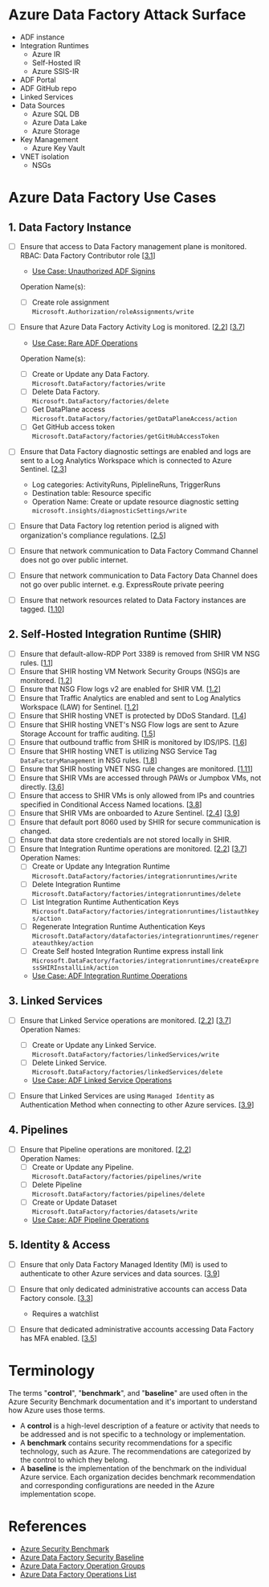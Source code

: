 # Azure Data Factory Attack Surface

* ADF instance
* Integration Runtimes
    * Azure IR
    * Self-Hosted IR
    * Azure SSIS-IR
* ADF Portal
* ADF GitHub repo
* Linked Services
* Data Sources
    * Azure SQL DB
    * Azure Data Lake
    * Azure Storage
* Key Management
    * Azure Key Vault
* VNET isolation
    * NSGs

# Azure Data Factory Use Cases
## 1. Data Factory Instance
* [ ] Ensure that access to Data Factory management plane is monitored.  RBAC: Data Factory Contributor role [[3.1](adf-security-baseline.md#31-maintain-an-inventory-of-administrative-accounts)]
    * [Use Case: Unauthorized ADF Signins](ADF%20Use%20Cases/adf_signins.yaml)

    Operation Name(s):
    * [ ] Create role assignment \
    `Microsoft.Authorization/roleAssignments/write`
* [ ] Ensure that Azure Data Factory Activity Log is monitored. [[2.2](adf-security-baseline.md#22-configure-central-security-log-management)] [[3.7](adf-security-baseline.md#37-log-and-alert-on-suspicious-activities-from-administrative-accounts)]
    * [Use Case: Rare ADF Operations](ADF%20Use%20Cases/adf_rare_operations.yaml)
    
    Operation Name(s):
    * [ ] Create or Update any Data Factory. \
    `Microsoft.DataFactory/factories/write`
    * [ ] Delete Data Factory. \
    `Microsoft.DataFactory/factories/delete`
    * [ ] Get DataPlane access \
    `Microsoft.DataFactory/factories/getDataPlaneAccess/action`
    * [ ] Get GitHub access token \
    `Microsoft.DataFactory/factories/getGitHubAccessToken`
    
* [ ] Ensure that Data Factory diagnostic settings are enabled and logs are sent to a Log Analytics Workspace which is connected to Azure Sentinel. [[2.3](adf-security-baseline.md#23-enable-audit-logging-for-azure-resources)]
    * Log categories: ActivityRuns, PiplelineRuns, TriggerRuns
    * Destination table: Resource specific
    * Operation Name: Create or update resource diagnostic setting \
    `microsoft.insights/diagnosticSettings/write`
* [ ] Ensure that Data Factory log retention period is aligned with organization's compliance regulations. [[2.5](adf-security-baseline.md#25-configure-security-log-storage-retention)]  
* [ ] Ensure that network communication to Data Factory Command Channel does not go over public internet. 
* [ ] Ensure that network communication to Data Factory Data Channel does not go over public internet. e.g. ExpressRoute private peering
* [ ] Ensure that network resources related to Data Factory instances are tagged.  [[1.10](adf-security-baseline.md#110-document-traffic-configuration-rules)]
    
## 2. Self-Hosted Integration Runtime (SHIR)

* [ ] Ensure that default-allow-RDP Port 3389 is removed from SHIR VM NSG rules. [[1.1](adf-security-baseline.md#11-protect-azure-resources-within-virtual-networks)]
* [ ] Ensure that SHIR hosting VM Network Security Groups (NSG)s are monitored. [[1.2](adf-security-baseline.md#12-monitor-and-log-the-configuration-and-traffic-of-virtual-networks-subnets-and-nics)]
* [ ] Ensure that NSG Flow logs v2 are enabled for SHIR VM. [[1.2](adf-security-baseline.md#12-monitor-and-log-the-configuration-and-traffic-of-virtual-networks-subnets-and-nics)]
* [ ] Ensure that Traffic Analytics are enabled and sent to Log Analytics Workspace (LAW) for Sentinel. [[1.2](adf-security-baseline.md#12-monitor-and-log-the-configuration-and-traffic-of-virtual-networks-subnets-and-nics)]
* [ ] Ensure that SHIR hosting VNET is protected by DDoS Standard. [[1.4](adf-security-baseline.md#14-deny-communications-with-known-malicious-ip-addresses)]
* [ ] Ensure that SHIR hosting VNET's NSG Flow logs are sent to Azure Storage Account for traffic auditing. [[1.5](adf-security-baseline.md#15-record-network-packets)]
* [ ] Ensure that outbound traffic from SHIR is monitored by IDS/IPS. [[1.6](adf-security-baseline.md#16-deploy-network-based-intrusion-detectionintrusion-prevention-systems-idsips)]
* [ ] Ensure that SHIR hosting VNET is utilizing NSG Service Tag `DataFactoryManagement` in NSG rules. [[1.8](adf-security-baseline.md#18-minimize-complexity-and-administrative-overhead-of-network-security-rules)]
* [ ] Ensure that SHIR hosting VNET NSG rule changes are monitored. [[1.11](adf-security-baseline.md#111-use-automated-tools-to-monitor-network-resource-configurations-and-detect-changes)]
* [ ] Ensure that SHIR VMs are accessed through PAWs or Jumpbox VMs, not directly. [[3.6](adf-security-baseline.md#36-use-dedicated-machines-privileged-access-workstations-for-all-administrative-tasks)]
* [ ] Ensure that access to SHIR VMs is only allowed from IPs and countries specified in Conditional Access Named locations. [[3.8](adf-security-baseline.md#38-manage-azure-resources-from-only-approved-locations)]
* [ ] Ensure that SHIR VMs are onboarded to Azure Sentinel. [[2.4](adf-security-baseline.md#24-collect-security-logs-from-operating-systems)] [[3.9](adf-security-baseline.md#39-use-azure-active-directory)]
* [ ] Ensure that default port 8060 used by SHIR for secure communication is changed.
* [ ] Ensure that data store credentials are not stored locally in SHIR.
* [ ] Ensure that Integration Runtime operations are monitored. [[2.2](adf-security-baseline.md#22-configure-central-security-log-management)] [[3.7](adf-security-baseline.md#37-log-and-alert-on-suspicious-activities-from-administrative-accounts)] \
Operation Names:
    * [ ] Create or Update any Integration Runtime \
    `Microsoft.DataFactory/factories/integrationruntimes/write`
    * [ ] Delete Integration Runtime \
    `Microsoft.DataFactory/factories/integrationruntimes/delete`
    * [ ] List Integration Runtime Authentication Keys \
    `Microsoft.DataFactory/factories/integrationruntimes/listauthkeys/action`
    * [ ] Regenerate Integration Runtime Authentication Keys \
    `Microsoft.DataFactory/datafactories/integrationruntimes/regenerateauthkey/action`
    * [ ] Create Self hosted Integration Runtime express install link \
    `Microsoft.DataFactory/factories/integrationruntimes/createExpressSHIRInstallLink/action`
    * [Use Case: ADF Integration Runtime Operations](ADF%20Use%20Cases/adf_ir_operations.yaml)
    
## 3. Linked Services

* [ ] Ensure that Linked Service operations are monitored. [[2.2](adf-security-baseline.md#22-configure-central-security-log-management)] [[3.7](adf-security-baseline.md#37-log-and-alert-on-suspicious-activities-from-administrative-accounts)] \
    Operation Names:
    * [ ] Create or Update any Linked Service. \
    `Microsoft.DataFactory/factories/linkedServices/write`
    * [ ] Delete Linked Service. \
    `Microsoft.DataFactory/factories/linkedServices/delete`
    * [Use Case: ADF Linked Service Operations](ADF%20Use%20Cases/adf_linkedservice_operations.yaml)

* [ ] Ensure that Linked Services are using `Managed Identity` as Authentication Method when connecting to other Azure services. [[3.9](adf-security-baseline.md#39-use-azure-active-directory)]

## 4. Pipelines
* [ ] Ensure that Pipeline operations are monitored. [[2.2](adf-security-baseline.md#22-configure-central-security-log-management)] \
Operation Names:
    * [ ] Create or Update any Pipeline. \
    `Microsoft.DataFactory/factories/pipelines/write`
    * [ ] Delete Pipeline \
    `Microsoft.DataFactory/factories/pipelines/delete`
    * [ ] Create or Update Dataset \
    `Microsoft.DataFactory/factories/datasets/write`
    * [Use Case: ADF Pipeline Operations](ADF%20Use%20Cases/adf_pipeline_operations.yaml)

## 5. Identity & Access
* [ ] Ensure that only Data Factory Managed Identity (MI) is used to authenticate to other Azure services and data sources. [[3.9](adf-security-baseline.md#39-use-azure-active-directory)]
* [ ] Ensure that only dedicated administrative accounts can access Data Factory console. [[3.3](adf-security-baseline.md#33-use-dedicated-administrative-accounts)]
    * Requires a watchlist
* [ ] Ensure that  dedicated administrative accounts accessing Data Factory has MFA enabled. [[3.5](adf-security-baseline.md#35-use-multi-factor-authentication-for-all-azure-active-directory-based-access)]


# Terminology
The terms "**control**", "**benchmark**", and "**baseline**" are used often in the Azure Security Benchmark documentation and it's important to understand how Azure uses those terms.

* A **control** is a high-level description of a feature or activity that needs to be addressed and is not specific to a technology or implementation.
* A **benchmark** contains security recommendations for a specific technology, such as Azure. The recommendations are categorized by the control to which they belong.
* A **baseline** is the implementation of the benchmark on the individual Azure service. Each organization decides benchmark recommendation and corresponding configurations are needed in the Azure implementation scope.

# References
* [Azure Security Benchmark](https://docs.microsoft.com/en-us/azure/security/benchmarks/)
* [Azure Data Factory Security Baseline](https://docs.microsoft.com/en-us/azure/data-factory/security-baseline)
* [Azure Data Factory Operation Groups](https://docs.microsoft.com/en-us/rest/api/datafactory/v2#rest-operation-groups)
* [Azure Data Factory Operations List](https://docs.microsoft.com/en-us/rest/api/datafactory/operations/list#operations_list) 
